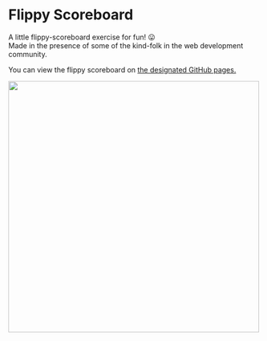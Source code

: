 # Flippy Scoreboard

A little flippy-scoreboard exercise for fun! 😛<br>
Made in the presence of some of the kind-folk in the web development community. 

You can view the flippy scoreboard on [the designated GitHub pages.](https://rida.dev/flippy-scoreboard/)

<img src="https://i.imgur.com/iznMBLS.gif" width="500" />
